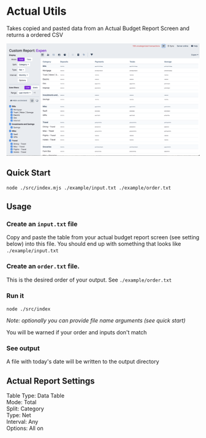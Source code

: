 # Actual Utils
Takes copied and pasted data from an Actual Budget Report Screen and returns a ordered CSV

<img src="docs/ab_report_screen.png" width="600">

## Quick Start

```
node ./src/index.mjs ./example/input.txt ./example/order.txt
``` 

## Usage

### Create an `input.txt` file
   Copy and paste the table from your actual budget report screen (see setting below) into this file. You should end up with something that looks like `./example/input.txt`

### Create an `order.txt` file. 
This is the desired order of your output. See `./example/order.txt`

### Run it
```
node ./src/index
```  
_Note: optionally you can provide file name arguments (see quick start)_

You will be warned if your order and inputs don't match

### See output
A file with today's date will be written to the output directory

## Actual Report Settings
Table Type: Data Table  
Mode: Total  
Split: Category  
Type: Net  
Interval: Any  
Options: All on 
